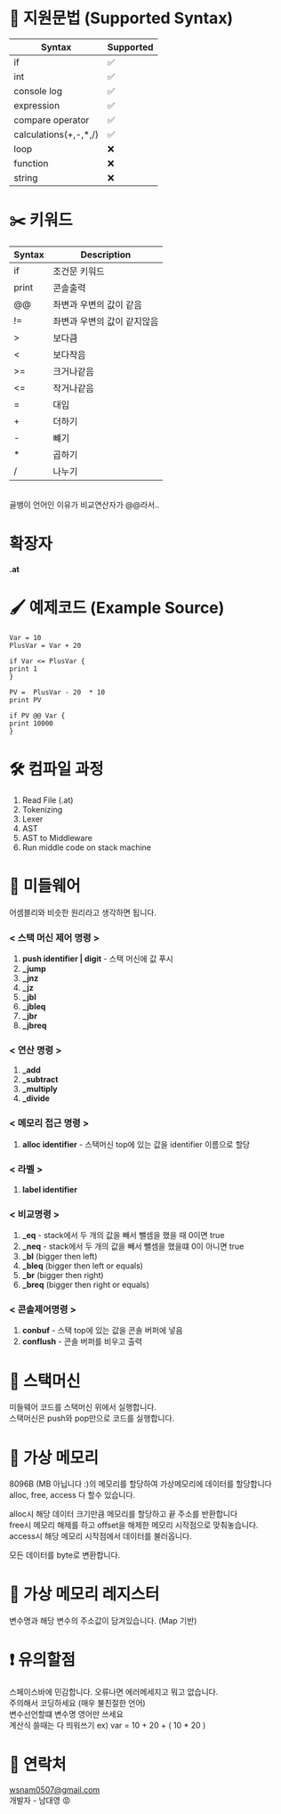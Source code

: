 # 📌 지원문법 (Supported Syntax)
  
Syntax | Supported
  --------- | ---------
  if | ✅
  int | ✅
 console log | ✅ 
expression| ✅
compare operator | ✅
calculations(+,-,*,/) | ✅
loop | ❌
function | ❌
string | ❌

# ✂️ 키워드
Syntax | Description
  --------- | ---------
if | 조건문 키워드
print | 콘솔출력
@@ | 좌변과 우변의 값이 같음
!= | 좌변과 우변의 값이 같지않음
\> | 보다큼
< | 보다작음
\>= | 크거나같음
\<= | 작거나같음
\= | 대입
\+ | 더하기
\- | 뺴기
\* | 곱하기
\/ | 나누기  
<br>
골뱅이 언어인 이유가 비교연산자가 @@라서..

# 확장자
**.at**

# 🖌 예제코드 (Example Source)
~~~
Var = 10  
PlusVar = Var + 20

if Var <= PlusVar {  
print 1  
}

PV =  PlusVar - 20  * 10  
print PV  

if PV @@ Var {  
print 10000  
}
~~~
# 🛠 컴파일 과정
1. Read File (.at)
2. Tokenizing
3. Lexer
4. AST
5. AST to Middleware
6. Run middle code on stack machine
# 🎫 미들웨어
어셈블리와 비슷한 원리라고 생각하면 됩니다.

### < 스택 머신 제어 명령 >
1. **push identifier | digit** - 스택 머신에 값 푸시
2. **_jump <label>**
3. **_jnz <label>**
4. **_jz <label>**
5. **_jbl <label>**
6. **_jbleq <label>**
7. **_jbr <label>**
8. **_jbreq <label>**

### < 연산 명령 >
1. **_add**  
2. **_subtract**
3. **_multiply**
4. **_divide**

### < 메모리 접근 명령 >
1. **alloc identifier** - 스택머신 top에 있는 값을 identifier 이름으로 할당

### < 라벨 >
1. **label identifier**

### < 비교명령 >
1. **_eq** - stack에서 두 개의 값을 빼서 뺄셈을 했을 때 0이면 true
2. **_neq** - stack에서 두 개의 값을 빼서 뺄셈을 했을떄 0이 아니면 true
3. **_bl** (bigger then left)
4. **_bleq** (bigger then left or equals)
5. **_br** (bigger then right)
6. **_breq** (bigger then right or equals)

### < 콘솔제어명령 >
1. **conbuf** - 스택 top에 있는 값을 콘솔 버퍼에 넣음
2. **conflush** - 콘솔 버퍼를 비우고 출력

# 🎲 스택머신
미들웨어 코드를 스택머신 위에서 실행합니다.  
스택머신은 push와 pop만으로 코드를 실행합니다.

# 🧩 가상 메모리
8096B (MB 아닙니다 :)의 메모리를 할당하여 가상메모리에 데이터를 할당합니다  
alloc, free, access 다 할수 있습니다.

alloc시 해당 데이터 크기만큼 메모리를 할당하고 끝 주소를 반환합니다  
free시 메모리 해제를 하고 offset을 해제한 메모리 시작점으로 맞춰놓습니다.  
access시 해당 메모리 시작점에서 데이터를 불러옵니다.

모든 데이터를 byte로 변환합니다.

# 🚎 가상 메모리 레지스터
변수명과 해당 변수의 주소값이 담겨있습니다. (Map 기반)

# ❗️ 유의할점
스페이스바에 민감합니다. 오류나면 에러메세지고 뭐고 없습니다.  
주의해서 코딩하세요 (매우 불친절한 언어)  
변수선언할떄 변수명 영어만 쓰세요  
계산식 쓸때는 다 띄워쓰기 ex) var = 10 + 20 + ( 10 * 20 )

# 💬 연락처
wsnam0507@gmail.com  
개발자 - 남대영 😡
